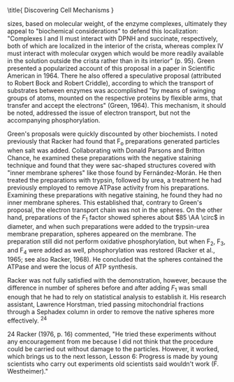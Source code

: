 \title{
Discovering Cell Mechanisms
}

sizes, based on molecular weight, of the enzyme complexes, ultimately they appeal to "biochemical considerations" to defend this localization: "Complexes I and II must interact with DPNH and succinate, respectively, both of which are localized in the interior of the crista, whereas complex IV must interact with molecular oxygen which would be more readily available in the solution outside the crista rather than in its interior" (p. 95). Green presented a popularized account of this proposal in a paper in Scientific American in 1964. There he also offered a speculative proposal (attributed to Robert Bock and Robert Criddle), according to which the transport of substrates between enzymes was accomplished "by means of swinging groups of atoms, mounted on the respective proteins by flexible arms, that transfer and accept the electrons" (Green, 1964). This mechanism, it should be noted, addressed the issue of electron transport, but not the accompanying phosphorylation.

Green's proposals were quickly discounted by other biochemists. I noted previously that Racker had found that $\mathrm{F}_{\mathrm{o}}$ preparations generated particles when salt was added. Collaborating with Donald Parsons and Britton Chance, he examined these preparations with the negative staining technique and found that they were sac-shaped structures covered with "inner membrane spheres" like those found by Fernández-Morán. He then treated the preparations with trypsin, followed by urea, a treatment he had previously employed to remove ATPase activity from his preparations. Examining these preparations with negative staining, he found they had no inner membrane spheres. This established that, contrary to Green's proposal, the electron transport chain was not in the spheres. On the other hand, preparations of the $F_{1}$ factor showed spheres about $85 \AA \circ$ in diameter, and when such preparations were added to the trypsin-urea membrane preparation, spheres appeared on the membrane. The preparation still did not perform oxidative phosphorylation, but when $\mathrm{F}_{2}$, $\mathrm{F}_{3}$, and $\mathrm{F}_{4}$ were added as well, phosphorylation was restored (Racker et al., 1965; see also Racker, 1968). He concluded that the spheres contained the ATPase and were the locus of ATP synthesis.

Racker was not fully satisfied with the demonstration, however, because the difference in number of spheres before and after adding $F_{1}$ was small enough that he had to rely on statistical analysis to establish it. His research assistant, Lawrence Horstman, tried passing mitochondrial fractions through a Sephadex column in order to remove the native spheres more effectively. ${ }^{24}$

24 Racker (1976, p. 16) commented, "He tried these experiments without any encouragement from me because I did not think that the procedure could be carried out without damage to the particles. However, it worked, which brings us to the next lesson, Lesson 6: Progress is made by young scientists who carry out experiments old scientists said wouldn't work (F. Westheimer)."